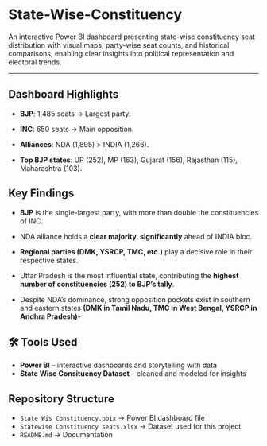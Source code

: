 # State-Wise-Constituency
An interactive Power BI dashboard presenting state-wise constituency seat distribution with visual maps, party-wise seat counts, and historical comparisons, enabling clear insights into political representation and electoral trends.

---

## Dashboard Highlights
- **BJP**: 1,485 seats → Largest party.

- **INC**: 650 seats → Main opposition.

- **Alliances**: NDA (1,895) > INDIA (1,266).

- **Top BJP states**: UP (252), MP (163), Gujarat (156), Rajasthan (115), Maharashtra (103).  

## Key Findings

- **BJP** is the single-largest party, with more than double the constituencies of INC.

- NDA alliance holds a **clear majority, significantly** ahead of INDIA bloc.

- **Regional parties (DMK, YSRCP, TMC, etc.)** play a decisive role in their respective states.

- Uttar Pradesh is the most influential state, contributing the **highest number of constituencies (252) to BJP’s tally**.

- Despite NDA’s dominance, strong opposition pockets exist in southern and eastern states **(DMK in Tamil Nadu, TMC in West Bengal, YSRCP in Andhra Pradesh)**-  


## 🛠️ Tools Used
- **Power BI** – interactive dashboards and storytelling with data  
- **State Wise Consituency Dataset** – cleaned and modeled for insights

##  Repository Structure
- `State Wis Constituency.pbix` → Power BI dashboard file  
- `Statewise Constituency seats.xlsx` → Dataset used for this project  
- `README.md` → Documentation  
